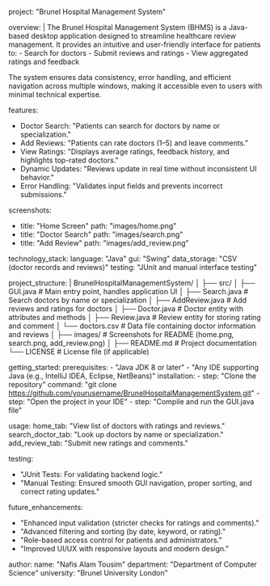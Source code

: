 project: "Brunel Hospital Management System"

overview: |
  The Brunel Hospital Management System (BHMS) is a Java-based desktop application 
  designed to streamline healthcare review management. It provides an intuitive and 
  user-friendly interface for patients to:
    - Search for doctors
    - Submit reviews and ratings
    - View aggregated ratings and feedback

  The system ensures data consistency, error handling, and efficient navigation across 
  multiple windows, making it accessible even to users with minimal technical expertise.

features:
  - Doctor Search: "Patients can search for doctors by name or specialization."
  - Add Reviews: "Patients can rate doctors (1–5) and leave comments."
  - View Ratings: "Displays average ratings, feedback history, and highlights top-rated doctors."
  - Dynamic Updates: "Reviews update in real time without inconsistent UI behavior."
  - Error Handling: "Validates input fields and prevents incorrect submissions."

screenshots:
  - title: "Home Screen"
    path: "images/home.png"
  - title: "Doctor Search"
    path: "images/search.png"
  - title: "Add Review"
    path: "images/add_review.png"

technology_stack:
  language: "Java"
  gui: "Swing"
  data_storage: "CSV (doctor records and reviews)"
  testing: "JUnit and manual interface testing"

project_structure: |
  BrunelHospitalManagementSystem/
  │
  ├── src/
  │   ├── GUI.java           # Main entry point, handles application UI
  │   ├── Search.java        # Search doctors by name or specialization
  │   ├── AddReview.java     # Add reviews and ratings for doctors
  │   ├── Doctor.java        # Doctor entity with attributes and methods
  │   ├── Review.java        # Review entity for storing rating and comment
  │   └── doctors.csv        # Data file containing doctor information and reviews
  │
  ├── images/                # Screenshots for README (home.png, search.png, add_review.png)
  │
  ├── README.md              # Project documentation
  └── LICENSE                # License file (if applicable)

getting_started:
  prerequisites:
    - "Java JDK 8 or later"
    - "Any IDE supporting Java (e.g., IntelliJ IDEA, Eclipse, NetBeans)"
  installation:
    - step: "Clone the repository"
      command: "git clone https://github.com/yourusername/BrunelHospitalManagementSystem.git"
    - step: "Open the project in your IDE"
    - step: "Compile and run the GUI.java file"

usage:
  home_tab: "View list of doctors with ratings and reviews."
  search_doctor_tab: "Look up doctors by name or specialization."
  add_review_tab: "Submit new ratings and comments."

testing:
  - "JUnit Tests: For validating backend logic."
  - "Manual Testing: Ensured smooth GUI navigation, proper sorting, and correct rating updates."

future_enhancements:
  - "Enhanced input validation (stricter checks for ratings and comments)."
  - "Advanced filtering and sorting (by date, keyword, or rating)."
  - "Role-based access control for patients and administrators."
  - "Improved UI/UX with responsive layouts and modern design."

author:
  name: "Nafis Alam Tousim"
  department: "Department of Computer Science"
  university: "Brunel University London"

